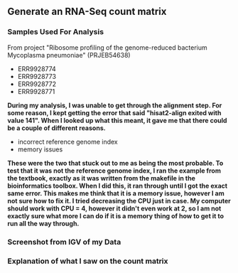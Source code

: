 ## Generate an RNA-Seq count matrix

### Samples Used For Analysis 

From project "Ribosome profiling of the genome-reduced bacterium Mycoplasma pneumoniae" (PRJEB54638)

- ERR9928774
- ERR9928773
- ERR9928772
- ERR9928771


**During my analysis, I was unable to get through the alignment step. For some reason, I kept getting the error that said "hisat2-align exited with value 141". When I looked up what this meant, it gave me that there could be a couple of different reasons.**

- incorrect reference genome index
- memory issues

**These were the two that stuck out to me as being the most probable. To test that it was not the reference genome index, I ran the example from the textbook, exactly as it was written from the makefile in the bioinformatics toolbox. When I did this, it ran through until I got the exact same error. This makes me think that it is a memory issue, however I am not sure how to fix it. I tried decreasing the CPU just in case. My computer should work with CPU = 4, however it didn't even work at 2, so I am not exactly sure what more I can do if it is a memory thing of how to get it to run all the way through.**

### Screenshot from IGV of my Data



### Explanation of what I saw on the count matrix